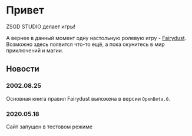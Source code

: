 # Привет

ZSGD STUDIO делает игры!

А вернее в данный момент одну настольную ролевую игру - [Fairydust](./fairydust-rpg/index.md).
Возможно здесь появится что-то ещё, а пока окунитесь в мир приключений и магии.

## Новости

### 2002.08.25

Основная книга правил Fairydust выложена в версии `OpenBeta.0`.

### 2020.05.18

Сайт запущен в тестовом режиме
